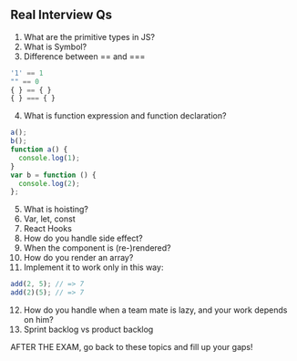 ## Real Interview Qs

1. What are the primitive types in JS?
2. What is Symbol?
3. Difference between == and ===

```js
'1' == 1
"" == 0
{ } == { }
{ } === { }
```

4. What is function expression and function declaration?

```js
a();
b();
function a() {
  console.log(1);
}
var b = function () {
  console.log(2);
};
```

5. What is hoisting?
6. Var, let, const
7. React Hooks
8. How do you handle side effect?
9. When the component is (re-)rendered?
10. How do you render an array?
11. Implement it to work only in this way:

```js
add(2, 5); // => 7
add(2)(5); // => 7
```

12. How do you handle when a team mate is lazy, and your work depends on him?
13. Sprint backlog vs product backlog

AFTER THE EXAM, go back to these topics and fill up your gaps!
